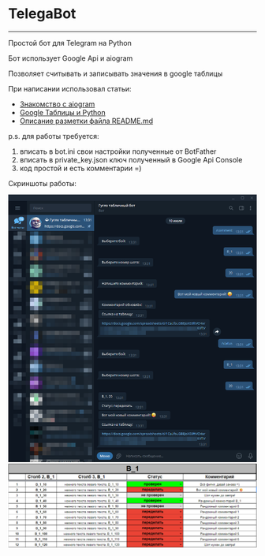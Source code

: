 # TelegaBot
____
Простой бот для Telegram на Python

Бот использует Google Api и aiogram

Позволяет считывать и записывать значения в google таблицы

При написании использовал статьи:
- [Знакомство с aiogram](https://mastergroosha.github.io/telegram-tutorial-2/quickstart/)
- [Google Таблицы и Python](https://dvsemenov.ru/google-tablicy-i-python-podrobnoe-rukovodstvo-s-primerami/)
- [Описание разметки файла README.md](https://github.com/GnuriaN/format-README)

p.s. для работы требуется: 
  1. вписать в bot.ini свои настройки полученные от BotFather
  2. вписать в private_key.json ключ полученный в Google Api Console
  3. код простой и есть комментарии =)

Скриншоты работы:

![Alt-текст](https://github.com/romandviski/TelegaBot/blob/main/img/Telega2.png "Команда статус")
![Alt-текст](https://github.com/romandviski/TelegaBot/blob/main/img/google.png "Гугл таблица")
